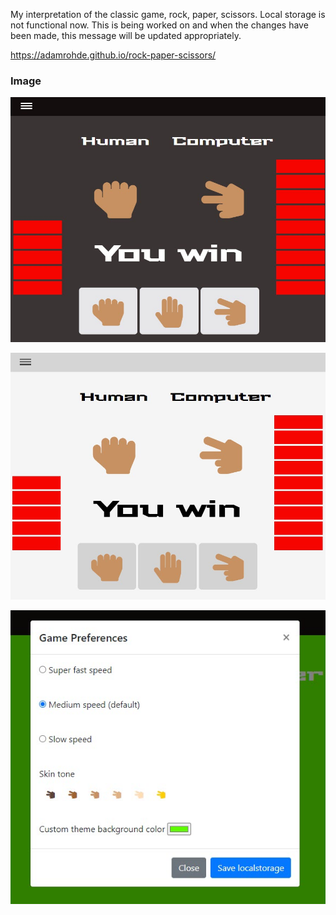 
My interpretation of the classic game, rock, paper, scissors.  Local storage is not functional now.  This is being worked on and when
the changes have been made, this message will be updated appropriately.  

https://adamrohde.github.io/rock-paper-scissors/


### Image
![alt text](https://github.com/adamRohde/rock-paper-scissors/blob/master/res/RPS%20dark%20preview.jpg)

![alt text](https://github.com/adamRohde/rock-paper-scissors/blob/master/res/RPS%20light%20preview.jpg)

![alt text](https://github.com/adamRohde/rock-paper-scissors/blob/master/res/RPS%20game%20preferences.jpg)



